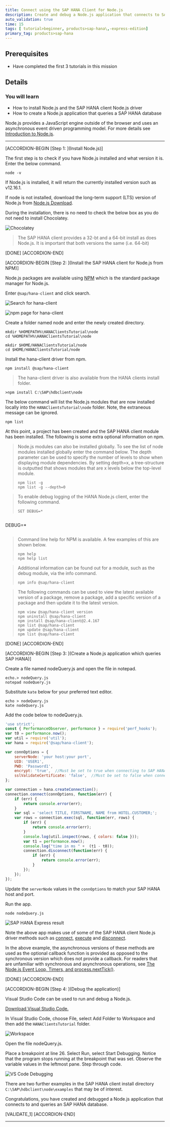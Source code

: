 ```yaml
---
title: Connect using the SAP HANA Client for Node.js
description: Create and debug a Node.js application that connects to SAP HANA using the SAP HANA client.
auto_validation: true
time: 15
tags: [ tutorial>beginner, products>sap-hana\,-express-edition]
primary_tag: products>sap-hana
---
```


## Prerequisites
 - Have completed the first 3 tutorials in this mission

## Details
### You will learn
  - How to install Node.js and the SAP HANA client Node.js driver
  - How to create a Node.js application that queries a SAP HANA database

Node.js provides a JavaScript engine outside of the browser and uses an asynchronous event driven programming model.  For more details see [Introduction to Node.js](https://nodejs.dev/).  

---

[ACCORDION-BEGIN [Step 1: ](Install Node.js)]

The first step is to check if you have Node.js installed and what version it is.  Enter the below command.
```Command Prompt
node -v  
```  

If Node.js is installed, it will return the currently installed version such as v12.16.1.  

If node is not installed, download the long-term support (LTS) version of Node.js from [Node.js Download](https://nodejs.org/en/download/).

During the installation, there is no need to check the below box as you do not need to install Chocolatey.  

![Chocolatey](Chocolatey.png)

>The SAP HANA client provides a 32-bt and a 64-bit install as does Node.js.  It is important that both versions the same (i.e. 64-bit)

[DONE]
[ACCORDION-END]

[ACCORDION-BEGIN [Step 2: ](Install the SAP HANA client for Node.js from NPM)]

Node.js packages are available using [NPM](https://www.npmjs.com/) which is the standard package manager for Node.js.  

Enter `@sap/hana-client` and click search.

![Search for hana-client](search-hana-client.png)  

![npm page for hana-client](npm-hana-client.png)  

Create a folder named node and enter the newly created directory.

```Command Prompt for Windows
mkdir %HOMEPATH%\HANAClientsTutorial\node
cd %HOMEPATH%\HANAClientsTutorial\node
```

```Terminal for Linux or Mac
mkdir $HOME/HANAClientsTutorial/node
cd $HOME/HANAClientsTutorial/node
```


Install the hana-client driver from npm.

```Command Prompt
npm install @sap/hana-client
```

>The hana-client driver is also available from the HANA clients install folder.
```Command Prompt
>npm install C:\SAP\hdbclient\node
```


The below command will list the Node.js modules that are now installed locally into the `HANAClientsTutorial\node` folder.  Note, the extraneous message can be ignored.  

```Command Prompt
npm list
```

At this point, a project has been created and the SAP HANA client module has been installed.  The following is some extra optional information on npm.  



>Node.js modules can also be installed globally. To see the list of node modules installed globally enter the command below.  The depth parameter can be used to specify the number of levels to show when displaying module dependencies.  By setting depth=x, a tree-structure is outputted that shows modules that are x levels below the top-level module.
>```Command Prompt
>npm list -g
>npm list -g --depth=0
>```  


>To enable debug logging of the HANA Node.js client, enter the following command.
>```Command Prompt for Windows
>SET DEBUG=*
>```  

>```Terminal for Linux or Mac
DEBUG=*
>```    


>Command line help for NPM is available.  A few examples of this are shown below.
>```Command Prompt
>npm help
>npm help list
>```  


>Additional information can be found out for a module, such as the debug module, via the info command.
>```Command Prompt
>npm info @sap/hana-client
>```  

>The following commands can be used to view the latest available version of a package, remove a package, add a specific version of a package and then update it to the latest version.
>```Command Prompt
>npm view @sap/hana-client version
>npm uninstall @sap/hana-client
>npm install @sap/hana-client@2.4.167
>npm list @sap/hana-client
>npm update @sap/hana-client
>npm list @sap/hana-client
>```  

[DONE]
[ACCORDION-END]

[ACCORDION-BEGIN [Step 3: ](Create a Node.js application which queries SAP HANA)]

Create a file named nodeQuery.js and open the file in notepad.

```Command Prompt for Windows
echo.> nodeQuery.js
notepad nodeQuery.js
```

Substitute `kate` below for your preferred text editor.  

```Command Prompt for Linux or Mac
echo > nodeQuery.js
kate nodeQuery.js
```

Add the code below to nodeQuery.js.

```JavaScript
'use strict';
const { PerformanceObserver, performance } = require('perf_hooks');
var t0 = performance.now();
var util = require('util');
var hana = require('@sap/hana-client');

var connOptions = {
    serverNode: 'your host:your port',
    UID: 'USER1',
    PWD: 'Password1',
    encrypt: 'true',  //Must be set to true when connecting to SAP HANA Cloud
    sslValidateCertificate: 'false',  //Must be set to false when connecting to a HANA, express instance that uses a self signed certificate.
};

var connection = hana.createConnection();
connection.connect(connOptions, function(err) {
    if (err) {
        return console.error(err);
    }
    var sql = 'select TITLE, FIRSTNAME, NAME from HOTEL.CUSTOMER;';
    var rows = connection.exec(sql, function(err, rows) {
        if (err) {
            return console.error(err);
        }
        console.log(util.inspect(rows, { colors: false }));
        var t1 = performance.now();
        console.log("time in ms " +  (t1 - t0));
        connection.disconnect(function(err) {
            if (err) {
                return console.error(err);
            }   
        });
    });
});
```  

Update the `serverNode` values in the `connOptions` to match your SAP HANA host and port.

Run the app.
```Command Prompt
node nodeQuery.js
```
![SAP HANA Express result](Node-query.png)

Note the above app makes use of some of the SAP HANA client Node.js driver methods such as [connect](https://help.sap.com/viewer/f1b440ded6144a54ada97ff95dac7adf/latest/en-US/d7226e57dbd943aa9d8cd0b840da3e3e.html), [execute](https://help.sap.com/viewer/f1b440ded6144a54ada97ff95dac7adf/latest/en-US/ef5564058b1747ce99fd3d1e03266b39.html) and [disconnect](https://help.sap.com/viewer/f1b440ded6144a54ada97ff95dac7adf/latest/en-US/fdafeb1d881947bb99abd53623996b70.html).

In the above example, the asynchronous versions of these methods are used as the optional callback function is provided as opposed to the synchronous version which does not provide a callback. For readers that are unfamiliar with synchronous and asynchronous operations, see [The Node.js Event Loop, Timers, and process.nextTick()](https://nodejs.org/de/docs/guides/event-loop-timers-and-nexttick/).

[DONE]
[ACCORDION-END]

[ACCORDION-BEGIN [Step 4: ](Debug the application)]

Visual Studio Code can be used to run and debug a Node.js.  

[Download Visual Studio Code.](https://code.visualstudio.com/Download)

In Visual Studio Code, choose File, select Add Folder to Workspace and then add the `HANAClientsTutorial` folder.

![Workspace](workspace.png)

Open the file nodeQuery.js.

Place a breakpoint at line 26. Select Run, select Start Debugging.  Notice that the program stops running at the breakpoint that was set. Observe the variable values in the leftmost pane.  Step through code.

![VS Code Debugging](debugging.png)


There are two further examples in the SAP HANA client install directory `C:\SAP\hdbclient\node\examples` that may be of interest.

Congratulations, you have created and debugged a Node.js application that connects to and queries an SAP HANA database.

[VALIDATE_1]
[ACCORDION-END]


---
